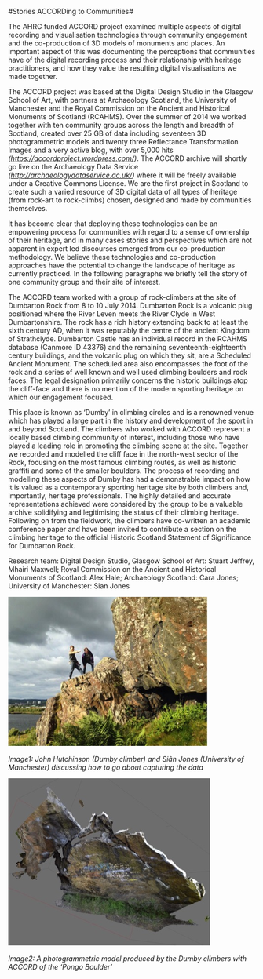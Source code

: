 #Stories ACCORDing to Communities#

The AHRC funded ACCORD project examined multiple aspects of digital recording and visualisation technologies through community engagement and the co-production of 3D models of monuments and places. An important aspect of this was documenting the perceptions that communities have of the digital recording process and their relationship with heritage practitioners, and how they value the resulting digital visualisations we made together.

The ACCORD project was based at the Digital Design Studio in the Glasgow School of Art, with partners at Archaeology Scotland, the University of Manchester and the Royal Commission on the Ancient and Historical Monuments of Scotland (RCAHMS). Over the summer of 2014 we worked together with ten community groups across the length and breadth of Scotland, created over 25 GB of data including seventeen 3D photogrammetric models and twenty three Reflectance Transformation Images and a very active blog, with over 5,000 hits *(https://accordproject.wordpress.com/)*. The ACCORD archive will shortly go live on the Archaeology Data Service *(http://archaeologydataservice.ac.uk/)* where it will be freely available under a Creative Commons License. We are the first project in Scotland to create such a varied resource of 3D digital data of all types of heritage (from rock-art to rock-climbs) chosen, designed and made by communities themselves. 

It has become clear that deploying these technologies can be an empowering process for communities with regard to a sense of ownership of their heritage, and in many cases stories and perspectives which are not apparent in expert led discourses emerged from our co-production methodology. We believe these technologies and co-production approaches have the potential to change the landscape of heritage as currently practiced. In the following paragraphs we briefly tell the story of one community group and their site of interest.

The ACCORD team worked with a group of rock-climbers at the site of Dumbarton Rock from 8 to 10 July 2014. Dumbarton Rock is a volcanic plug positioned where the River Leven meets the River Clyde in West Dumbartonshire. The rock has a rich history extending back to at least the sixth century AD, when it was reputably the centre of the ancient Kingdom of Strathclyde. Dumbarton Castle has an individual record in the RCAHMS database (Canmore ID 43376) and the remaining seventeenth-eighteenth century buildings, and the volcanic plug on which they sit, are a Scheduled Ancient Monument. The scheduled area also encompasses the foot of the rock and a series of well known and well used climbing boulders and rock faces. The legal designation primarily concerns the historic buildings atop the cliff-face and there is no mention of the modern sporting heritage on which our engagement focused.

This place is known as ‘Dumby’ in climbing circles and is a renowned venue which has played a large part in the history and development of the sport in and beyond Scotland. The climbers who worked with ACCORD represent a locally based climbing community of interest, including those who have played a leading role in promoting the climbing scene at the site. Together we recorded and modelled the cliff face in the north-west sector of the Rock, focusing on the most famous climbing routes, as well as historic graffiti and some of the smaller boulders. 
The process of recording and modelling these aspects of Dumby has had a demonstrable impact on how it is valued as a contemporary sporting heritage site by both climbers and, importantly, heritage professionals. The highly detailed and accurate representations achieved were considered by the group to be a valuable archive solidifying and legitimising the status of their climbing heritage. Following on from the fieldwork, the climbers have co-written an academic conference paper and have been invited to contribute a section on the climbing heritage to the official Historic Scotland Statement of Significance for Dumbarton Rock. 

Research team: Digital Design Studio, Glasgow School of Art: Stuart Jeffrey, Mhairi Maxwell; Royal Commission on the Ancient and Historical Monuments of Scotland: Alex Hale; Archaeology Scotland: Cara Jones; University of Manchester: Sian Jones 

![Image: John Hutchinson (Dumby climber) and Siân Jones (University of Manchester) discussing how to go about capturing the data](Images/15.jpg)

_Image1: John Hutchinson (Dumby climber) and Siân Jones (University of Manchester) discussing how to go about capturing the data_

![Image: A photogrammetric model produced by the Dumby climbers with ACCORD of the ‘Pongo Boulder’](Images/15b.jpg)

_Image2: A photogrammetric model produced by the Dumby climbers with ACCORD of the ‘Pongo Boulder’_
